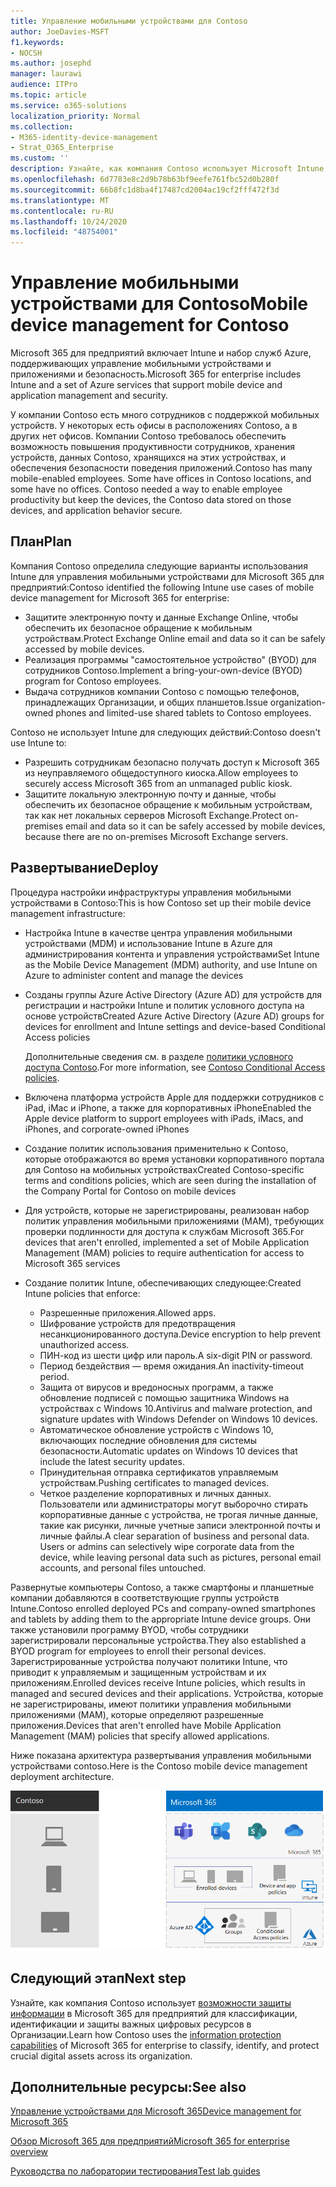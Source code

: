 ```yaml
---
title: Управление мобильными устройствами для Contoso
author: JoeDavies-MSFT
f1.keywords:
- NOCSH
ms.author: josephd
manager: laurawi
audience: ITPro
ms.topic: article
ms.service: o365-solutions
localization_priority: Normal
ms.collection:
- M365-identity-device-management
- Strat_O365_Enterprise
ms.custom: ''
description: Узнайте, как компания Contoso использует Microsoft Intune в Microsoft 365 для управления устройствами и приложениями, которые запускаются на них.
ms.openlocfilehash: 6d7783e8c2d9b78b63bf9eefe761fbc52d0b280f
ms.sourcegitcommit: 66b8fc1d8ba4f17487cd2004ac19cf2fff472f3d
ms.translationtype: MT
ms.contentlocale: ru-RU
ms.lasthandoff: 10/24/2020
ms.locfileid: "48754001"
---
```

# <a name="mobile-device-management-for-contoso"></a><span data-ttu-id="758de-103">Управление мобильными устройствами для Contoso</span><span class="sxs-lookup"><span data-stu-id="758de-103">Mobile device management for Contoso</span></span>

<span data-ttu-id="758de-104">Microsoft 365 для предприятий включает Intune и набор служб Azure, поддерживающих управление мобильными устройствами и приложениями и безопасность.</span><span class="sxs-lookup"><span data-stu-id="758de-104">Microsoft 365 for enterprise includes Intune and a set of Azure services that support mobile device and application management and security.</span></span>

<span data-ttu-id="758de-p101">У компании Contoso есть много сотрудников с поддержкой мобильных устройств. У некоторых есть офисы в расположениях Contoso, а в других нет офисов. Компании Contoso требовалось обеспечить возможность повышения продуктивности сотрудников, хранения устройств, данных Contoso, хранящихся на этих устройствах, и обеспечения безопасности поведения приложений.</span><span class="sxs-lookup"><span data-stu-id="758de-p101">Contoso has many mobile-enabled employees. Some have offices in Contoso locations, and some have no offices. Contoso needed a way to enable employee productivity but keep the devices, the Contoso data stored on those devices, and application behavior secure.</span></span>

## <a name="plan"></a><span data-ttu-id="758de-108">План</span><span class="sxs-lookup"><span data-stu-id="758de-108">Plan</span></span>

<span data-ttu-id="758de-109">Компания Contoso определила следующие варианты использования Intune для управления мобильными устройствами для Microsoft 365 для предприятий:</span><span class="sxs-lookup"><span data-stu-id="758de-109">Contoso identified the following Intune use cases of mobile device management for Microsoft 365 for enterprise:</span></span>

- <span data-ttu-id="758de-110">Защитите электронную почту и данные Exchange Online, чтобы обеспечить их безопасное обращение к мобильным устройствам.</span><span class="sxs-lookup"><span data-stu-id="758de-110">Protect Exchange Online email and data so it can be safely accessed by mobile devices.</span></span>
- <span data-ttu-id="758de-111">Реализация программы "самостоятельное устройство" (BYOD) для сотрудников Contoso.</span><span class="sxs-lookup"><span data-stu-id="758de-111">Implement a bring-your-own-device (BYOD) program for Contoso employees.</span></span>
- <span data-ttu-id="758de-112">Выдача сотрудников компании Contoso с помощью телефонов, принадлежащих Организации, и общих планшетов.</span><span class="sxs-lookup"><span data-stu-id="758de-112">Issue organization-owned phones and limited-use shared tablets to Contoso employees.</span></span>

<span data-ttu-id="758de-113">Contoso не использует Intune для следующих действий:</span><span class="sxs-lookup"><span data-stu-id="758de-113">Contoso doesn't use Intune to:</span></span>

- <span data-ttu-id="758de-114">Разрешить сотрудникам безопасно получать доступ к Microsoft 365 из неуправляемого общедоступного киоска.</span><span class="sxs-lookup"><span data-stu-id="758de-114">Allow employees to securely access Microsoft 365 from an unmanaged public kiosk.</span></span>
- <span data-ttu-id="758de-115">Защитите локальную электронную почту и данные, чтобы обеспечить их безопасное обращение к мобильным устройствам, так как нет локальных серверов Microsoft Exchange.</span><span class="sxs-lookup"><span data-stu-id="758de-115">Protect on-premises email and data so it can be safely accessed by mobile devices, because there are no on-premises Microsoft Exchange servers.</span></span>

## <a name="deploy"></a><span data-ttu-id="758de-116">Развертывание</span><span class="sxs-lookup"><span data-stu-id="758de-116">Deploy</span></span>

<span data-ttu-id="758de-117">Процедура настройки инфраструктуры управления мобильными устройствами в Contoso:</span><span class="sxs-lookup"><span data-stu-id="758de-117">This is how Contoso set up their mobile device management infrastructure:</span></span>

- <span data-ttu-id="758de-118">Настройка Intune в качестве центра управления мобильными устройствами (MDM) и использование Intune в Azure для администрирования контента и управления устройствами</span><span class="sxs-lookup"><span data-stu-id="758de-118">Set Intune as the Mobile Device Management (MDM) authority, and use Intune on Azure to administer content and manage the devices</span></span>
- <span data-ttu-id="758de-119">Созданы группы Azure Active Directory (Azure AD) для устройств для регистрации и настройки Intune и политик условного доступа на основе устройств</span><span class="sxs-lookup"><span data-stu-id="758de-119">Created Azure Active Directory (Azure AD) groups for devices for enrollment and Intune settings and device-based Conditional Access policies</span></span>

  <span data-ttu-id="758de-120">Дополнительные сведения см. в разделе [политики условного доступа Contoso](contoso-identity.md#conditional-access-policies-for-identity-and-device-access).</span><span class="sxs-lookup"><span data-stu-id="758de-120">For more information, see [Contoso Conditional Access policies](contoso-identity.md#conditional-access-policies-for-identity-and-device-access).</span></span>

- <span data-ttu-id="758de-121">Включена платформа устройств Apple для поддержки сотрудников с iPad, iMac и iPhone, а также для корпоративных iPhone</span><span class="sxs-lookup"><span data-stu-id="758de-121">Enabled the Apple device platform to support employees with iPads, iMacs, and iPhones, and corporate-owned iPhones</span></span>
- <span data-ttu-id="758de-122">Создание политик использования применительно к Contoso, которые отображаются во время установки корпоративного портала для Contoso на мобильных устройствах</span><span class="sxs-lookup"><span data-stu-id="758de-122">Created Contoso-specific terms and conditions policies, which are seen during the installation of the Company Portal for Contoso on mobile devices</span></span>
- <span data-ttu-id="758de-123">Для устройств, которые не зарегистрированы, реализован набор политик управления мобильными приложениями (MAM), требующих проверки подлинности для доступа к службам Microsoft 365.</span><span class="sxs-lookup"><span data-stu-id="758de-123">For devices that aren't enrolled, implemented a set of Mobile Application Management (MAM) policies to require authentication for access to Microsoft 365 services</span></span>
- <span data-ttu-id="758de-124">Создание политик Intune, обеспечивающих следующее:</span><span class="sxs-lookup"><span data-stu-id="758de-124">Created Intune policies that enforce:</span></span>
  - <span data-ttu-id="758de-125">Разрешенные приложения.</span><span class="sxs-lookup"><span data-stu-id="758de-125">Allowed apps.</span></span>
  - <span data-ttu-id="758de-126">Шифрование устройств для предотвращения несанкционированного доступа.</span><span class="sxs-lookup"><span data-stu-id="758de-126">Device encryption to help prevent unauthorized access.</span></span>
  - <span data-ttu-id="758de-127">ПИН-код из шести цифр или пароль.</span><span class="sxs-lookup"><span data-stu-id="758de-127">A six-digit PIN or password.</span></span>
  - <span data-ttu-id="758de-128">Период бездействия — время ожидания.</span><span class="sxs-lookup"><span data-stu-id="758de-128">An inactivity-timeout period.</span></span>
  - <span data-ttu-id="758de-129">Защита от вирусов и вредоносных программ, а также обновление подписей с помощью защитника Windows на устройствах с Windows 10.</span><span class="sxs-lookup"><span data-stu-id="758de-129">Antivirus and malware protection, and signature updates with Windows Defender on Windows 10 devices.</span></span>
  - <span data-ttu-id="758de-130">Автоматическое обновление устройств с Windows 10, включающих последние обновления для системы безопасности.</span><span class="sxs-lookup"><span data-stu-id="758de-130">Automatic updates on Windows 10 devices that include the latest security updates.</span></span>
  - <span data-ttu-id="758de-131">Принудительная отправка сертификатов управляемым устройствам.</span><span class="sxs-lookup"><span data-stu-id="758de-131">Pushing certificates to managed devices.</span></span>
  - <span data-ttu-id="758de-p102">Четкое разделение корпоративных и личных данных. Пользователи или администраторы могут выборочно стирать корпоративные данные с устройства, не трогая личные данные, такие как рисунки, личные учетные записи электронной почты и личные файлы.</span><span class="sxs-lookup"><span data-stu-id="758de-p102">A clear separation of business and personal data. Users or admins can selectively wipe corporate data from the device, while leaving personal data such as pictures, personal email accounts, and personal files untouched.</span></span>

<span data-ttu-id="758de-134">Развернутые компьютеры Contoso, а также смартфоны и планшетные компании добавляются в соответствующие группы устройств Intune.</span><span class="sxs-lookup"><span data-stu-id="758de-134">Contoso enrolled deployed PCs and company-owned smartphones and tablets by adding them to the appropriate Intune device groups.</span></span> <span data-ttu-id="758de-135">Они также установили программу BYOD, чтобы сотрудники зарегистрировали персональные устройства.</span><span class="sxs-lookup"><span data-stu-id="758de-135">They also established a BYOD program for employees to enroll their personal devices.</span></span> <span data-ttu-id="758de-136">Зарегистрированные устройства получают политики Intune, что приводит к управляемым и защищенным устройствам и их приложениям.</span><span class="sxs-lookup"><span data-stu-id="758de-136">Enrolled devices receive Intune policies, which results in managed and secured devices and their applications.</span></span> <span data-ttu-id="758de-137">Устройства, которые не зарегистрированы, имеют политики управления мобильными приложениями (MAM), которые определяют разрешенные приложения.</span><span class="sxs-lookup"><span data-stu-id="758de-137">Devices that aren't enrolled have Mobile Application Management (MAM) policies that specify allowed applications.</span></span>

<span data-ttu-id="758de-138">Ниже показана архитектура развертывания управления мобильными устройствами contoso.</span><span class="sxs-lookup"><span data-stu-id="758de-138">Here is the Contoso mobile device management deployment architecture.</span></span>

![Инфраструктура развертывания управления мобильными устройствами contoso](../media/contoso-mdm/contoso-mdm-fig1.png)

## <a name="next-step"></a><span data-ttu-id="758de-140">Следующий этап</span><span class="sxs-lookup"><span data-stu-id="758de-140">Next step</span></span>

<span data-ttu-id="758de-141">Узнайте, как компания Contoso использует [возможности защиты информации](contoso-info-protect.md) в Microsoft 365 для предприятий для классификации, идентификации и защиты важных цифровых ресурсов в Организации.</span><span class="sxs-lookup"><span data-stu-id="758de-141">Learn how Contoso uses the [information protection capabilities](contoso-info-protect.md) of Microsoft 365 for enterprise to classify, identify, and protect crucial digital assets across its organization.</span></span>

## <a name="see-also"></a><span data-ttu-id="758de-142">Дополнительные ресурсы:</span><span class="sxs-lookup"><span data-stu-id="758de-142">See also</span></span>

[<span data-ttu-id="758de-143">Управление устройствами для Microsoft 365</span><span class="sxs-lookup"><span data-stu-id="758de-143">Device management for Microsoft 365</span></span>](device-management-roadmap-microsoft-365.md)

[<span data-ttu-id="758de-144">Обзор Microsoft 365 для предприятий</span><span class="sxs-lookup"><span data-stu-id="758de-144">Microsoft 365 for enterprise overview</span></span>](microsoft-365-overview.md)

[<span data-ttu-id="758de-145">Руководства по лаборатории тестирования</span><span class="sxs-lookup"><span data-stu-id="758de-145">Test lab guides</span></span>](m365-enterprise-test-lab-guides.md)

